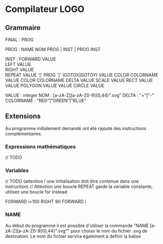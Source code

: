 # Compilateur LOGO

## Grammaire

FINAL : PROG

PROG : NAME NOM PROG | INST | PROG INST

INST :   FORWARD VALUE  
         LEFT VALUE  
         RIGHT VALUE  
         REPEAT VALUE '[' PROG ']'
         (GOTOX|GOTOY) VALUE
         COLOR COLORNAME VALUE
         COLOR COLORNAME DELTA VALUE
         SCALE VALUE
         RECT VALUE VALUE
         POLYGON VALUE VALUE
         CIRCLE VALUE

VALUE : integer
NOM : [a-zA-Z][a-zA-Z0-9]{0,44}".svg"
DELTA : "+"|"-"
COLORNAME : "RED"|"GREEN"|"BLUE"

## Extensions

Au programme initialement demandé ont été rajouté des instructions complémentaires.

### Expressions mathématiques
// TODO 

### Variables
// TODO (attention ! une initialisation doit être contenue dans une instruction)
// Attention une boucle REPEAT garde la variable constante, utilisez une boucle for instead

FORWARD i=100
RIGHT 90
FORWARD i

### NAME
Au début du programme il est possible d'utiliser la commande "NAME [a-zA-Z][a-zA-Z0-9]{0,44}".svg"" pour choisir le nom du fichier .svg de destination.
Le nom du fichier servira également à definir la balise <title> du fichier .svg.
Le nom utilisé est limité à 45 caractères alphanumériques, doit obligatoirement commencer par une lettre (minuscule ou majuscule) et terminer par l'extension ".svg".

### SCALE S
Après cette instruction, tous les déplacements effectués seront S (VALUE) fois plus grands.

### COLOR
// TODO et TODO deltas

### HIDE
// TODO

### GOTO 
// TODO

### Aliases
Un alias est un terminal qui au sera interprété en une suite d'instructions à la lecture.

#### RECT L H 
Trace un rectangle de largeur L (VALUE) et de hauteur H (VALUE).

#### POLYGON N L
Trace un polygone régulier de N (VALUE) côtés de longueur L (VALUE).

#### CIRCLE S
Trace un cercle en se mettant à l'échelle S (VALUE).